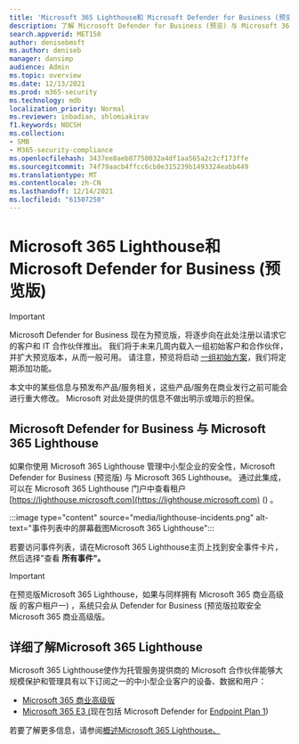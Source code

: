 ```yaml
---
title: 'Microsoft 365 Lighthouse和 Microsoft Defender for Business (预览版) '
description: 了解 Microsoft Defender for Business (预览) 与 Microsoft 365 Lighthouse
search.appverid: MET150
author: denisebmsft
ms.author: deniseb
manager: dansimp
audience: Admin
ms.topic: overview
ms.date: 12/13/2021
ms.prod: m365-security
ms.technology: mdb
localization_priority: Normal
ms.reviewer: inbadian, shlomiakirav
f1.keywords: NOCSH
ms.collection:
- SMB
- M365-security-compliance
ms.openlocfilehash: 3437ee8aeb07750032a4df1aa565a2c2cf173ffe
ms.sourcegitcommit: 74f79aacb4ffcc6cb0e315239b1493324eabb449
ms.translationtype: MT
ms.contentlocale: zh-CN
ms.lasthandoff: 12/14/2021
ms.locfileid: "61507250"
---
```

# <a name="microsoft-365-lighthouse-and-microsoft-defender-for-business-preview"></a>Microsoft 365 Lighthouse和 Microsoft Defender for Business (预览版) 

> [!IMPORTANT]
> Microsoft Defender for Business 现在为预览版，将逐步向在此处注册以请求[](https://aka.ms/mdb-preview)它的客户和 IT 合作伙伴推出。 我们将于未来几周内载入一组初始客户和合作伙伴，并扩大预览版本，从而一般可用。 请注意，预览将启动 [一组初始方案](mdb-tutorials.md#try-these-preview-scenarios)，我们将定期添加功能。
> 
> 本文中的某些信息与预发布产品/服务相关，这些产品/服务在商业发行之前可能会进行重大修改。 Microsoft 对此处提供的信息不做出明示或暗示的担保。 

## <a name="microsoft-defender-for-business-integrates-with-microsoft-365-lighthouse"></a>Microsoft Defender for Business 与 Microsoft 365 Lighthouse

如果你使用 Microsoft 365 Lighthouse 管理中小型企业的安全性，Microsoft Defender for Business (预览版) 与 Microsoft 365 Lighthouse。 通过此集成，可以在 Microsoft 365 Lighthouse 门户中查看租户 [https://lighthouse.microsoft.com](https://lighthouse.microsoft.com) () 。 

:::image type="content" source="media/lighthouse-incidents.png" alt-text="事件列表中的屏幕截图Microsoft 365 Lighthouse":::

若要访问事件列表，请在Microsoft 365 Lighthouse主页上找到安全事件卡片，然后选择"查看 **所有事件"。** 

> [!IMPORTANT]
> 在预览版Microsoft 365 Lighthouse，如果与同样拥有 Microsoft 365 商业高级版 的客户租户一) ，系统只会从 Defender for Business (预览版拉取安全Microsoft 365 商业高级版。

## <a name="learn-more-about-microsoft-365-lighthouse"></a>详细了解Microsoft 365 Lighthouse

Microsoft 365 Lighthouse使作为托管服务提供商的 Microsoft 合作伙伴能够大规模保护和管理具有以下订阅之一的中小型企业客户的设备、数据和用户：

- [Microsoft 365 商业高级版](../../admin/admin-overview/what-is-microsoft-365.md)
- [Microsoft 365 E3 (](../../enterprise/microsoft-365-overview.md)现在包括 Microsoft Defender for [Endpoint Plan 1](../defender-endpoint/defender-endpoint-plan-1.md)) 

若要了解更多信息，请参阅[概述Microsoft 365 Lighthouse。](../../lighthouse/m365-lighthouse-overview.md)